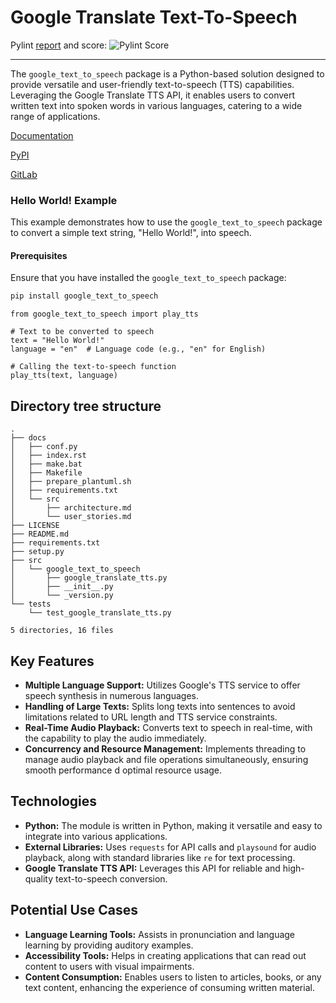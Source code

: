 
# Google Translate Text-To-Speech

Pylint [report](https://labsoft-ai.gitlab.io/google-translate-tts/lint/index.html) and score: ![Pylint Score](https://labsoft-ai.gitlab.io/google-translate-tts/badges/pylint.svg)

-----

The `google_text_to_speech` package is a Python-based solution designed to provide versatile and user-friendly text-to-speech (TTS) capabilities. Leveraging the Google Translate TTS API, it enables users to convert written text into spoken words in various languages, catering to a wide range of applications.

[Documentation](https://labsoft-ai.gitlab.io/google-translate-tts)

[PyPI](https://pypi.org/project/google-text-to-speech)

[GitLab](https://gitlab.com/labsoft-ai/google-translate-tts)

### Hello World! Example

This example demonstrates how to use the `google_text_to_speech` package to convert a simple text string, "Hello World!", into speech.

#### Prerequisites

Ensure that you have installed the `google_text_to_speech` package:

```bash
pip install google_text_to_speech
```

```
from google_text_to_speech import play_tts

# Text to be converted to speech
text = "Hello World!"
language = "en"  # Language code (e.g., "en" for English)

# Calling the text-to-speech function
play_tts(text, language)

```

## Directory tree structure

```
.
├── docs
│   ├── conf.py
│   ├── index.rst
│   ├── make.bat
│   ├── Makefile
│   ├── prepare_plantuml.sh
│   ├── requirements.txt
│   └── src
│       ├── architecture.md
│       └── user_stories.md
├── LICENSE
├── README.md
├── requirements.txt
├── setup.py
├── src
│   └── google_text_to_speech
│       ├── google_translate_tts.py
│       ├── __init__.py
│       └── _version.py
└── tests
    └── test_google_translate_tts.py

5 directories, 16 files
```

## Key Features

* **Multiple Language Support:** Utilizes Google's TTS service to offer speech synthesis in numerous languages.
* **Handling of Large Texts:** Splits long texts into sentences to avoid limitations related to URL length and TTS service constraints.
* **Real-Time Audio Playback:** Converts text to speech in real-time, with the capability to play the audio immediately.
* **Concurrency and Resource Management:** Implements threading to manage audio playback and file operations simultaneously, ensuring smooth performance d optimal resource usage.

## Technologies

* **Python:** The module is written in Python, making it versatile and easy to integrate into various applications.
* **External Libraries:** Uses `requests` for API calls and `playsound` for audio playback, along with standard libraries like `re` for text processing.
* **Google Translate TTS API:** Leverages this API for reliable and high-quality text-to-speech conversion.

## Potential Use Cases

* **Language Learning Tools:** Assists in pronunciation and language learning by providing auditory examples.
* **Accessibility Tools:** Helps in creating applications that can read out content to users with visual impairments.
* **Content Consumption:** Enables users to listen to articles, books, or any text content, enhancing the experience of consuming written material.
